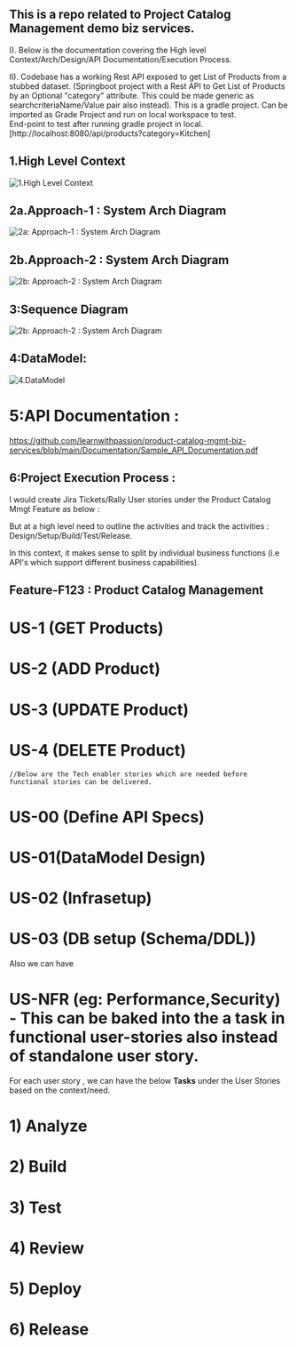 ## This is a repo related to Project Catalog Management demo biz services.

 I). Below is the documentation covering the High level Context/Arch/Design/API Documentation/Execution Process.
 
 II). Codebase has a working Rest API exposed to get List of Products from a stubbed dataset.
           (Springboot project with a Rest API to Get List of Products by an Optional "category" attribute. This could be made generic as searchcriteriaName/Value pair also 
            instead).
           This is a gradle project. Can be imported as Grade Project and run on local workspace to test.  
           End-point to test after running gradle project in local. [http://localhost:8080/api/products?category=Kitchen]


## 1.High Level Context
![1.High Level Context](Documentation/High_Level_Context.png)

## 2a.Approach-1 : System Arch Diagram
![2a: Approach-1 : System Arch Diagram](Documentation/Approach_1_Using_Lambda_Serverless.png)

## 2b.Approach-2 : System Arch Diagram
![2b: Approach-2 : System Arch Diagram](/Documentation/Approach_2_Using_EC2.png)

## 3:Sequence Diagram
![2b: Approach-2 : System Arch Diagram](/Documentation/Sequence_diagram_For_Get.png)

## 4:DataModel:
  ![4.DataModel](Documentation/DataModel.png)
  
  
# 5:API Documentation : 
https://github.com/learnwithpassion/product-catalog-mgmt-biz-services/blob/main/Documentation/Sample_API_Documentation.pdf



## 6:Project Execution Process :

  I would create  Jira Tickets/Rally User stories under the Product Catalog Mmgt Feature as below : 
  
 But at a high level need to outline the activities and track the activities :  Design/Setup/Build/Test/Release. 

 In this context, it makes sense to split by individual business functions (i.e API's which support different business capabilities). 
  ## Feature-F123 : Product Catalog Management 
   # US-1 (GET Products) 
   # US-2 (ADD Product) 
   # US-3 (UPDATE Product) 
   # US-4 (DELETE Product) 
    //Below are the Tech enabler stories which are needed before functional stories can be delivered. 
   # US-00 (Define API Specs) 
   # US-01(DataModel Design) 
   # US-02 (Infrasetup) 
   # US-03 (DB setup (Schema/DDL)) 
    
   Also we can have 
   # US-NFR (eg: Performance,Security)   - This can be baked into the a task in functional user-stories also instead of standalone user story. 
 
 
  For each user story , we can have the below **Tasks** under the User Stories based on the context/need. 
   # 1) Analyze 
   # 2) Build 
   # 3) Test
   # 4) Review 
   # 5) Deploy 
   # 6) Release
    


